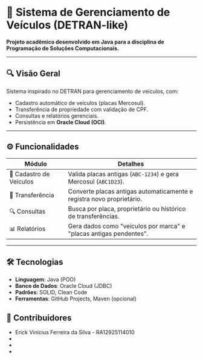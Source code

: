 # 🚗 Sistema de Gerenciamento de Veículos (DETRAN-like)  

**Projeto acadêmico desenvolvido em Java para a disciplina de Programação de Soluções Computacionais.**  

---

## 🔍 Visão Geral  
Sistema inspirado no DETRAN para gerenciamento de veículos, com:  
- Cadastro automático de veículos (placas Mercosul).  
- Transferência de propriedade com validação de CPF.  
- Consultas e relatórios gerenciais.  
- Persistência em **Oracle Cloud (OCI)**.  

---

## ⚙️ Funcionalidades  
| **Módulo**               | **Detalhes**                                                                 |
|--------------------------|-----------------------------------------------------------------------------|
| 📝 Cadastro de Veículos   | Valida placas antigas (`ABC-1234`) e gera Mercosul (`ABC1D23`).             |
| 🔄 Transferência          | Converte placas antigas automaticamente e registra novo proprietário.       |
| 🔍 Consultas              | Busca por placa, proprietário ou histórico de transferências.               |
| 📊 Relatórios            | Gera dados como "veículos por marca" e "placas antigas pendentes".          |

---

## 🛠️ Tecnologias  
- **Linguagem**: Java (POO)  
- **Banco de Dados**: Oracle Cloud (JDBC)  
- **Padrões**: SOLID, Clean Code  
- **Ferramentas**: GitHub Projects, Maven (opcional)

## 👥 Contribuidores
- Erick Vinícius Ferreira da Silva - RA12925114010
-
-
-
